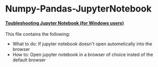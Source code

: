 # Numpy-Pandas-JupyterNotebook

#### [Toubleshooting Jupyter Notebook (for Windows users)](https://github.com/NasNaz/Numpy-Pandas/blob/main/3.%20troubleshooting_JupyterNB.ipynb)
This file contains the following:
* What to do: If jupyter notebook doesn't open autometically into the browser
* How to: Open jupyter notebook in a browser of choice insted of the default browser


